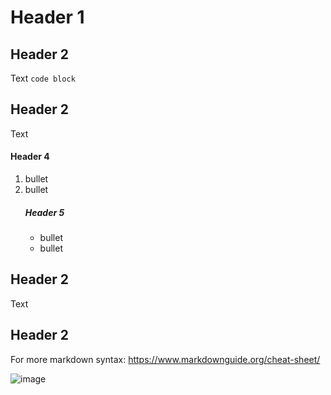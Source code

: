 # Header 1

## Header 2 
Text
``code block``

## Header 2 
Text
#### Header 4
1. bullet
2. bullet
    ##### Header 5
    - bullet
    - bullet

## Header 2 
Text

## Header 2 
For more markdown syntax: https://www.markdownguide.org/cheat-sheet/

![image](https://github.com/kura-labs-org/Template/blob/main/Images/26-1.jpeg)
